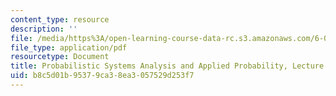 ```yaml
---
content_type: resource
description: ''
file: /media/https%3A/open-learning-course-data-rc.s3.amazonaws.com/6-041sc-probabilistic-systems-analysis-and-applied-probability-fall-2013/b8c5d01b95379ca38ea3057529d253f7_MIT6_041SCF13_L10.pdf
file_type: application/pdf
resourcetype: Document
title: Probabilistic Systems Analysis and Applied Probability, Lecture 10
uid: b8c5d01b-9537-9ca3-8ea3-057529d253f7
---
```


